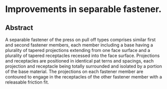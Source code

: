 # Improvements in separable fastener.

## Abstract
A separable fastener of the press on pull off types comprises similar first and second fastener members, each member including a base having a plurality of tapered projections extending from one face surface and a plurality of tapered receptacles recessed into the face surface. Projections and receptacles are positioned in identical pat terns and spacings, each projection and receptacle being totally surrounded and isolated by a portion of the base material. The projections on each fastener member are contoured to engage in the receptacles of the other fastener member with a releasable friction fit.